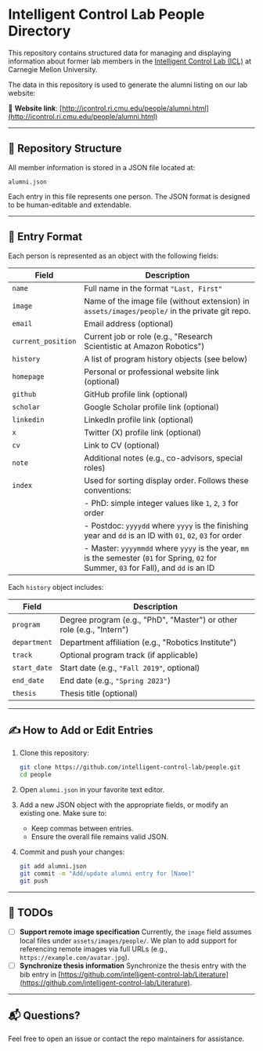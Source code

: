 # Intelligent Control Lab People Directory

This repository contains structured data for managing and displaying information about former lab members in the [Intelligent Control Lab (ICL)](http://icontrol.ri.cmu.edu/) at Carnegie Mellon University.

The data in this repository is used to generate the alumni listing on our lab website:

📄 **Website link**: [http://icontrol.ri.cmu.edu/people/alumni.html](http://icontrol.ri.cmu.edu/people/alumni.html)

---

## 📁 Repository Structure

All member information is stored in a JSON file located at:

```
alumni.json
```

Each entry in this file represents one person. The JSON format is designed to be human-editable and extendable.

---

## 📝 Entry Format

Each person is represented as an object with the following fields:

| Field              | Description                                                                                    |
| ------------------ | ---------------------------------------------------------------------------------------------- |
| `name`             | Full name in the format `"Last, First"`                                                        |
| `image`            | Name of the image file (without extension) in `assets/images/people/` in the private git repo. |
| `email`            | Email address (optional)                                                                       |
| `current_position` | Current job or role (e.g., "Research Scientistic at Amazon Robotics")                          |
| `history`          | A list of program history objects (see below)                                                  |
| `homepage`         | Personal or professional website link (optional)                                               |
| `github`           | GitHub profile link (optional)                                                                 |
| `scholar`          | Google Scholar profile link (optional)                                                         |
| `linkedin`         | LinkedIn profile link (optional)                                                               |
| `x`                | Twitter (X) profile link (optional)                                                            |
| `cv`               | Link to CV (optional)                                                                          |
| `note`             | Additional notes (e.g., co-advisors, special roles)                                            |
| `index`            | Used for sorting display order. Follows these conventions:                                                                               |
|                    | - PhD: simple integer values like `1`, `2`, `3` for order                                                                                |
|                    | - Postdoc: `yyyydd` where `yyyy` is the finishing year and `dd` is an ID with `01`, `02`, `03` for order                                 |
|                    | - Master: `yyyymmdd` where `yyyy` is the year, `mm` is the semester (`01` for Spring, `02` for Summer, `03` for Fall), and `dd` is an ID |

Each `history` object includes:

| Field        | Description                                         |
| ------------ | --------------------------------------------------- |
| `program`    | Degree program (e.g., "PhD", "Master") or other role (e.g., "Intern") |
| `department` | Department affiliation (e.g., "Robotics Institute") |
| `track`      | Optional program track (if applicable)              |
| `start_date` | Start date (e.g., `"Fall 2019"`, optional)          |
| `end_date`   | End date (e.g., `"Spring 2023"`)                    |
| `thesis`     | Thesis title (optional)                             |

---

## ✍️ How to Add or Edit Entries

1. Clone this repository:

   ```bash
   git clone https://github.com/intelligent-control-lab/people.git
   cd people
   ```

2. Open `alumni.json` in your favorite text editor.

3. Add a new JSON object with the appropriate fields, or modify an existing one. Make sure to:

   * Keep commas between entries.
   * Ensure the overall file remains valid JSON.

4. Commit and push your changes:

   ```bash
   git add alumni.json
   git commit -m "Add/update alumni entry for [Name]"
   git push
   ```

---

## 🧩 TODOs

* [ ] **Support remote image specification**
  Currently, the `image` field assumes local files under `assets/images/people/`. We plan to add support for referencing remote images via full URLs (e.g., `https://example.com/avatar.jpg`).
* [ ] **Synchronize thesis information**
  Synchronize the thesis entry with the bib entry in [https://github.com/intelligent-control-lab/Literature](https://github.com/intelligent-control-lab/Literature).

---

## 📬 Questions?

Feel free to open an issue or contact the repo maintainers for assistance.
